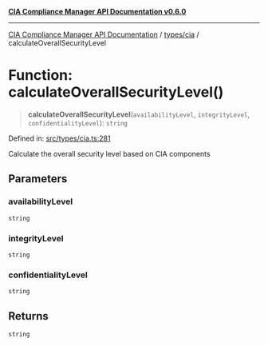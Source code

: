 [**CIA Compliance Manager API Documentation v0.6.0**](../../../README.md)

***

[CIA Compliance Manager API Documentation](../../../modules.md) / [types/cia](../README.md) / calculateOverallSecurityLevel

# Function: calculateOverallSecurityLevel()

> **calculateOverallSecurityLevel**(`availabilityLevel`, `integrityLevel`, `confidentialityLevel`): `string`

Defined in: [src/types/cia.ts:281](https://github.com/Hack23/cia-compliance-manager/blob/ca083b463223765b22422b66b3a43930241849bd/src/types/cia.ts#L281)

Calculate the overall security level based on CIA components

## Parameters

### availabilityLevel

`string`

### integrityLevel

`string`

### confidentialityLevel

`string`

## Returns

`string`
